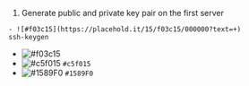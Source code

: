 1) Generate public and private key pair on the first server


```
- ![#f03c15](https://placehold.it/15/f03c15/000000?text=+) 
ssh-keygen
```
- ![#f03c15](https://placehold.it/15/f03c15/000000?text=+) 
- ![#c5f015](https://placehold.it/15/c5f015/000000?text=+) `#c5f015`
- ![#1589F0](https://placehold.it/15/1589F0/000000?text=+) `#1589F0`
